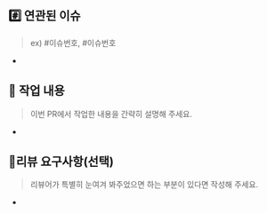 ## #️⃣ 연관된 이슈

> ex) #이슈번호, #이슈번호

-  

## 📝 작업 내용

> 이번 PR에서 작업한 내용을 간략히 설명해 주세요.

-  

## 💬리뷰 요구사항(선택)

> 리뷰어가 특별히 눈여겨 봐주었으면 하는 부분이 있다면 작성해 주세요.
>

-  
